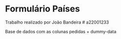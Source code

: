 # Formulário Países
Trabalho realizado por João Bandeira # a22001233

Base de dados com as colunas pedidas + dummy-data